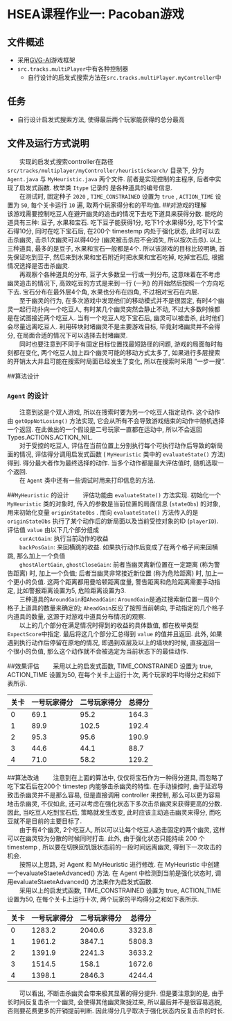 # HSEA课程作业一: Pacoban游戏
## 文件概述
* 采用[GVG-AI](http://www.gvgai.net/)游戏框架
* `src.tracks.multiPlayer`中有各种控制器
    * 自行设计的启发式搜索方法在`src.tracks.multiPlayer.myController`中
## 任务
* 自行设计启发式搜索方法, 使得最后两个玩家能获得的总分最高 

## 文件及运行方式说明
&emsp;&emsp;实现的启发式搜索controller在路径 `src/tracks/multiplayer/myController/heuristicSearch/` 目录下, 
分为 `Agent.java` 与 `MyHeuristic.java` 两个文件. 前者是实现控制的主程序, 后者中实现了启发式函数. 枚举类 `Itype` 记录的
是各种道具的编号信息.  
&emsp;&emsp;在测试时, 固定种子 `2020` , `TIME_CONSTRAINED` 设置为 `true` , `ACTION_TIME` 设置为 `50`, 
每个关卡运行 `10` 遍, 取两个玩家得分和的平均值.
##对游戏的理解
&emsp;&emsp;该游戏需要控制吃豆人在避开幽灵的追击的情况下去吃下道具来获得分数. 能吃的道具有三种: 豆子, 水果和宝石. 吃下豆子能获得1分, 吃下1个水果得5分, 吃下1个宝石得10分, 同时在吃下宝石后, 在200个 timestemp 内处于强化状态, 此时可以去击杀幽灵, 击杀1次幽灵可以得40分 (幽灵被击杀后不会消失, 所以按次击杀). 以上三种道具, 最多的是豆子, 水果和宝石一般都是4个. 所以该游戏的目标比较明确, 首先保证吃到豆子, 然后来到水果和宝石附近时把水果和宝石吃掉, 吃掉宝石后, 根据情况选择是否击杀幽灵.   
&emsp;&emsp;再观察个各种道具的分布, 豆子大多数呈一行或一列分布, 这意味着在不考虑幽灵追击的情况下, 高效吃豆的方式是来到一行 (一列) 的开始然后按照一个方向吃下去. 宝石分布在最外层4个角, 水果也分布在四角, 不过相对宝石在内层.   
&emsp;&emsp;至于幽灵的行为, 在多次游戏中发现他们的移动模式并不是很固定, 有时4个幽灵一起行动扑向一个吃豆人, 有时某几个幽灵突然会静止不动, 不过大多数时候都是在试图接近两个吃豆人. 当有一个吃豆人吃下宝石后, 幽灵可以被击杀, 此时他们会尽量远离吃豆人. 利用砖块封堵幽灵不是主要游戏目标, 毕竟封堵幽灵并不会得分, 在局面合适的情况下可以选择去封堵幽灵.   
&emsp;&emsp;同时也要注意到不同于有固定目标位置找最短路径的问题, 游戏的局面每时每刻都在变化, 两个吃豆人加上四个幽灵可能的移动方式太多了, 如果进行多层搜索的开销太大并且可能在搜索时局面已经发生了变化, 所以在搜索时采用 ”一步一搜”.  

##算法设计
### `Agent` 的设计
&emsp;&emsp;注意到这是个双人游戏, 所以在搜索时要为另一个吃豆人指定动作. 这个动作由 `getOppNotLosing()` 方法实现, 它会从所有不会导致游戏结束的动作中随机选择一个返回. 在此做出的一个假设是二号玩家一直都在运动中, 所以不会返回 Types.ACTIONS.ACTION_NIL.   
&emsp;&emsp;对于受控的吃豆人, 评估在当前位置上分别执行每个可执行动作后导致的新局面的情况, 评估得分调用启发式函数 ( `MyHeuristic` 类中的 `evaluateState()` 方法) 得到. 得分最大者作为最终选择的动作. 当多个动作都是最大评估值时, 随机选取一个返回.   
&emsp;&emsp;在 `Agent` 类中还有一些调试时用来打印信息的方法.  

##`MyHeuristic` 的设计
&emsp;&emsp;评估功能由 `evaluateState()` 方法实现. 初始化一个 `MyHeuristic` 类的对象时, 传入的参数是当前位置的局面信息 (`stateObs`) 的对象, 用来初始化变量 `originStateObs` . 而向 `evaluateState()` 方法传入的是 `originStateObs` 执行了某个动作后的新局面以及当前受控对象的ID (`playerID`). 评估值 `value` 由以下几个部分组成  
&emsp;&emsp;`curActGain`: 执行当前动作的收益  
&emsp;&emsp;`backPosGain`: 来回横跳的收益. 如果执行动作后变成了在两个格子间来回横跳, 那么加上一个负值  
&emsp;&emsp;`ghostAlertGain`, `ghostCloseGain`: 前者当幽灵离新位置在一定距离 (称为警告距离) 时, 加上一个负值; 后者当幽灵非常接近新位置 (称为危险距离) 时, 加上一个更小的负值. 这两个距离都用曼哈顿距离度量, 警告距离和危险距离需要手动指定, 比如警报距离设置为5, 危险距离设置为3.  
&emsp;&emsp;三种道具的`AroundGain`和`AheadGain`: `AroundGain`是通过搜索新位置一周8个格子上道具的数量来确定的; `AheadGain`反应了按照当前朝向, 手动指定的几个格子内道具的数量, 这源于对游戏中道具分布情况的观察.  
&emsp;&emsp;以上的几个部分在满足情况时得到的收益的具体数值, 都在枚举类型 `ExpectScore`中指定. 最后将这几个部分汇总得到 `value` 的值并且返回. 此外, 如果遇到执行动作后停留在原地的情况, 即遇到双层及以上的墙块的时候, 直接返回一个很小的负值, 那么这个动作就不会被选定为当前状态下的最佳动作.   

##效果评估
&emsp;&emsp;采用以上的启发式函数, TIME_CONSTRAINED 设置为 true, ACTION_TIME 设置为50, 在每个关卡上运行十次, 两个玩家的平均得分之和如下表所示.
    
|关卡|一号玩家得分|二号玩家得分|总得分|  
|---|---|---|---|  
|0|	69.1|	95.2|	164.3|  
|1|	89.9|	102.5|	192.4|  
|2|	95.3|	95.6|	190.9| 
|3|	44.6|	44.1|	88.7|  
|4|	71.0|	58.2|	129.2|  

##算法改进
&emsp;&emsp;注意到在上面的算法中, 仅仅将宝石作为一种得分道具, 而忽略了吃下宝石后在200个 timestep 内能够击杀幽灵的特性. 在手动操控时, 由于延迟导致击杀幽灵并不是那么容易, 但是直接调用 controller 来控制, 那么可以更为容易地击杀幽灵, 不仅如此, 还可以考虑在强化状态下多次击杀幽灵来获得更高的分数. 因此, 当吃豆人吃到宝石后, 策略就发生改变, 此时应该主动追击幽灵来得分, 而吃豆就不是目前的主要目标了.   
&emsp;&emsp;由于有4个幽灵, 2个吃豆人, 所以可以让每个吃豆人追击固定的两个幽灵, 这样可以在幽灵较为分散的时候同时打击. 此外, 由于强化状态只能持续 200 个 timestemp , 所以要在切换回饥饿状态前的一段时间远离幽灵, 得到下一次攻击的机会.   
&emsp;&emsp;按照以上思路, 对 Agent 和 MyHeuristic 进行修改. 在 MyHeuristic 中创建一个evaluateStaeteAdvanced() 方法. 在 Agent 中检测到当前是强化状态时, 调用evaluateStaeteAdvanced() 方法来作为启发式函数.     
&emsp;&emsp;采用以上的启发式函数, TIME_CONSTRAINED 设置为 true, ACTION_TIME 设置为50, 在每个关卡上运行十次, 两个玩家的平均得分之和如下表所示.  



|关卡|	一号玩家得分|	二号玩家得分| 总得分|
|---|---|---|---|
|0|	1283.2|	2040.6|	3323.8|
|1|	1961.2|	3847.1|	5808.3|
|2|	1391.9|	2241.3|	3633.2|
|3|	1514.5|	158.1|	1672.6|
|4|	1398.1|	2846.3|	4244.4|

&emsp;&emsp;可以看出, 不断击杀幽灵会带来极其显著的得分提升. 但是要注意到的是, 由于长时间反复击杀一个幽灵, 会使得其他幽灵聚拢过来, 所以最后并不是很容易逃脱, 否则要花费更多的开销提前判断. 因此得分几乎取决于强化状态内反复击杀的时长.  
